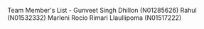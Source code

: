 Team Member's List -
Gunveet Singh Dhillon (N01285626)
Rahul (N01532332)
Marleni Rocio Rimari Llaullipoma (N01517222)